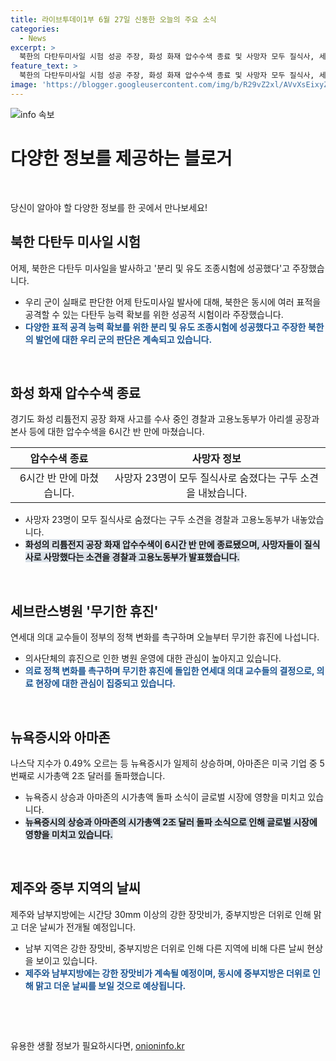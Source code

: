 ```yaml
---
title: 라이브투데이1부 6월 27일 신동한 오늘의 주요 소식
categories:
  - News
excerpt: >
  북한의 다탄두미사일 시험 성공 주장, 화성 화재 압수수색 종료 및 사망자 모두 질식사, 세브란스병원 의사들의 무기한 휴진 선언, 뉴욕증시 상승과 아마존의 시가총액 2조 달러 돌파, 그리고 제주와 남부 강한 장맛비 예보. 현재의 정치, 경제, 사회, 기상 등 다양한 이슈를 아우르는 다채로운 기사들이 모든 관심을 끄는 이슈들이다.
feature_text: >
  북한의 다탄두미사일 시험 성공 주장, 화성 화재 압수수색 종료 및 사망자 모두 질식사, 세브란스병원 의사들의 무기한 휴진 선언, 뉴욕증시 상승과 아마존의 시가총액 2조 달러 돌파, 그리고 제주와 남부 강한 장맛비 예보. 현재의 정치, 경제, 사회, 기상 등 다양한 이슈를 아우르는 다채로운 기사들이 모든 관심을 끄는 이슈들이다.
image: 'https://blogger.googleusercontent.com/img/b/R29vZ2xl/AVvXsEixyZcFfHzMRdzZMjFBmAUKJYCLCGyLL1o632UiGVXcaFdKo_bkvkuCioo0uUKlGfBVcT3P84aROyZIXSBEx3Aw5nCQ3pTgDom1WDC4m8eifvWiAmWEEVb4x6G_l8C0QH225ldMjyaFvpxGEBGNO37VmDTDMHGhJPq73UglMfDca1-0aw/s1600/blogspot.png'
---
```


<p><img src="https://blogger.googleusercontent.com/img/b/R29vZ2xl/AVvXsEixyZcFfHzMRdzZMjFBmAUKJYCLCGyLL1o632UiGVXcaFdKo_bkvkuCioo0uUKlGfBVcT3P84aROyZIXSBEx3Aw5nCQ3pTgDom1WDC4m8eifvWiAmWEEVb4x6G_l8C0QH225ldMjyaFvpxGEBGNO37VmDTDMHGhJPq73UglMfDca1-0aw/s1600/blogspot.png" alt="info 속보" /></p>

<h1 data-ke-size="size26">다양한 정보를 제공하는 블로거</h1>

<p data-ke-size="size16">&nbsp;</p>

<p>당신이 알아야 할 다양한 정보를 한 곳에서 만나보세요!</p>

<h2 data-ke-size="size26">북한 다탄두 미사일 시험</h2>

<p data-ke-size="size16">어제, 북한은 다탄두 미사일을 발사하고 '분리 및 유도 조종시험에 성공했다'고 주장했습니다.</p>

<ul>
<li>우리 군이 실패로 판단한 어제 탄도미사일 발사에 대해, 북한은 동시에 여러 표적을 공격할 수 있는 다탄두 능력 확보를 위한 성공적 시험이라 주장했습니다.</li>
<li><b><span style="color: #1a5490;">다양한 표적 공격 능력 확보를 위한 분리 및 유도 조종시험에 성공했다고 주장한 북한의 발언에 대한 우리 군의 판단은 계속되고 있습니다.</span></b></li>
</ul>

<p data-ke-size="size16">&nbsp;</p>

<h2 data-ke-size="size26">화성 화재 압수수색 종료</h2>

<p data-ke-size="size16">경기도 화성 리튬전지 공장 화재 사고를 수사 중인 경찰과 고용노동부가 아리셀 공장과 본사 등에 대한 압수수색을 6시간 반 만에 마쳤습니다.</p>

<table>
<thead>
<tr>
<th style="text-align: center; height: 17px;"><b>압수수색 종료</b></th>
<th style="text-align: center; height: 17px;"><b>사망자 정보</b></th>
</tr>
</thead>
<tbody>
<tr>
<td style="text-align: center; height: 17px;">6시간 반 만에 마쳤습니다.</td>
<td style="text-align: center; height: 17px;">사망자 23명이 모두 질식사로 숨졌다는 구두 소견을 내놨습니다.</td>
</tr>
</tbody>
</table>

<ul>
<li>사망자 23명이 모두 질식사로 숨졌다는 구두 소견을 경찰과 고용노동부가 내놓았습니다.</li>
<li><b><span style="background-color: #21538527;">화성의 리튬전지 공장 화재 압수수색이 6시간 반 만에 종료됐으며, 사망자들이 질식사로 사망했다는 소견을 경찰과 고용노동부가 발표했습니다.</span></b></li>
</ul>

<p data-ke-size="size16">&nbsp;</p>

<h2 data-ke-size="size26">세브란스병원 '무기한 휴진'</h2>

<p data-ke-size="size16">연세대 의대 교수들이 정부의 정책 변화를 촉구하며 오늘부터 무기한 휴진에 나섭니다.</p>

<ul>
<li>의사단체의 휴진으로 인한 병원 운영에 대한 관심이 높아지고 있습니다.</li>
<li><b><span style="color: #1a5490;">의료 정책 변화를 촉구하며 무기한 휴진에 돌입한 연세대 의대 교수들의 결정으로, 의료 현장에 대한 관심이 집중되고 있습니다.</span></b></li>
</ul>

<p data-ke-size="size16">&nbsp;</p>

<h2 data-ke-size="size26">뉴욕증시와 아마존</h2>

<p data-ke-size="size16">나스닥 지수가 0.49% 오르는 등 뉴욕증시가 일제히 상승하며, 아마존은 미국 기업 중 5번째로 시가총액 2조 달러를 돌파했습니다.</p>

<ul>
<li>뉴욕증시 상승과 아마존의 시가총액 돌파 소식이 글로벌 시장에 영향을 미치고 있습니다.</li>
<li><b><span style="background-color: #21538527;">뉴욕증시의 상승과 아마존의 시가총액 2조 달러 돌파 소식으로 인해 글로벌 시장에 영향을 미치고 있습니다.</span></b></li>
</ul>

<p data-ke-size="size16">&nbsp;</p>

<h2 data-ke-size="size26">제주와 중부 지역의 날씨</h2>

<p data-ke-size="size16">제주와 남부지방에는 시간당 30mm 이상의 강한 장맛비가, 중부지방은 더위로 인해 맑고 더운 날씨가 전개될 예정입니다.</p>

<ul>
<li>남부 지역은 강한 장맛비, 중부지방은 더위로 인해 다른 지역에 비해 다른 날씨 현상을 보이고 있습니다.</li>
<li><b><span style="color: #1a5490;">제주와 남부지방에는 강한 장맛비가 계속될 예정이며, 동시에 중부지방은 더위로 인해 맑고 더운 날씨를 보일 것으로 예상됩니다.</span></b></li>
</ul>

<p data-ke-size="size16">&nbsp;</p>

<p data-ke-size="size16">&nbsp;</p>
유용한 생활 정보가 필요하시다면, <a href="https://onioninfo.kr" rel="dofollow">onioninfo.kr</a>


